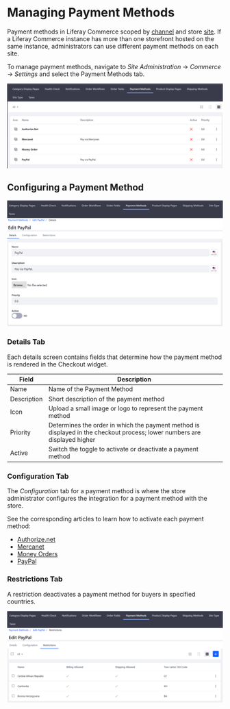 # Managing Payment Methods

Payment methods in Liferay Commerce scoped by [channel](../managing-a-catalog/creating-and-managing-products/channels/introduction-to-channels.md) and store [site](../starting-a-store/sites-and-site-types.md). If a Liferay Commerce instance has more than one storefront hosted on the same instance, administrators can use different payment methods on each site.

To manage payment methods, navigate to _Site Administration_ → _Commerce_ → _Settings_ and select the Payment Methods tab.

![Payment Methods page](./managing-payment-methods/images/01.png)

## Configuring a Payment Method

![Configuring a payment method](./managing-payment-methods/images/02.png)

### Details Tab

Each details screen contains fields that determine how the payment method is rendered in the Checkout widget.

|Field | Description |
|----- | ----------- |
|Name  | Name of the Payment Method |
|Description | Short description of the payment method |
|Icon| Upload a small image or logo to represent the payment method |
|Priority | Determines the order in which the payment method is displayed in the checkout process; lower numbers are displayed higher |
|Active | Switch the toggle to activate or deactivate a payment method |  

### Configuration Tab

The _Configuration_ tab for a payment method is where the store administrator configures the integration for a payment method with the store.

See the corresponding articles to learn how to activate each payment method:

* [Authorize.net](./configuring-payment-methods/authorize.net.md)
* [Mercanet](./configuring-payment-methods/mercanet.md)
* [Money Orders](./configuring-payment-methods/money-orders.md)
* [PayPal](./configuring-payment-methods/paypal.md)

### Restrictions Tab

A restriction deactivates a payment method for buyers in specified countries.

![Setting payment method restrictions](./managing-payment-methods/images/03.png)
